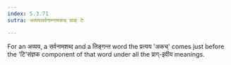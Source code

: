 ```yaml
---
index: 5.3.71
sutra: अव्ययसर्वनाम्नामकच् प्राक् टेः

---
```

For an अव्यय, a सर्वनामशब्द and  a तिङ्गन्त word the प्रत्यय 'अकच्' comes just before the 'टि'संज्ञक component of that word under  all the प्राग्-इवीय meanings.



